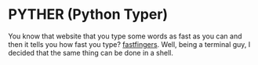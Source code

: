 # PYTHER (Python Typer)

You know that website that you type some words as fast as you can and then it tells you how fast you type? [fastfingers](https://10fastfingers.com/). Well, being a terminal guy, I decided that the same thing can be done in a shell.
